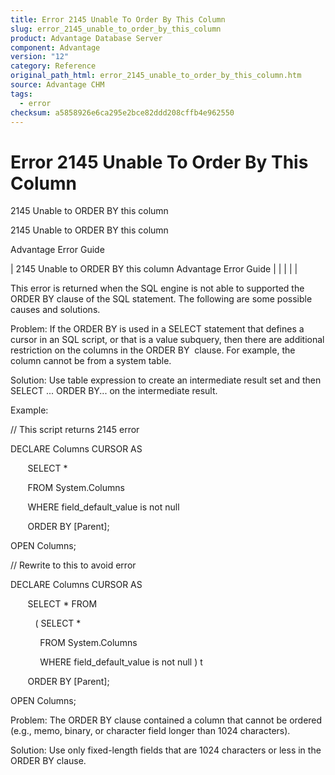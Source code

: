 ```yaml
---
title: Error 2145 Unable To Order By This Column
slug: error_2145_unable_to_order_by_this_column
product: Advantage Database Server
component: Advantage
version: "12"
category: Reference
original_path_html: error_2145_unable_to_order_by_this_column.htm
source: Advantage CHM
tags:
  - error
checksum: a5858926e6ca295e2bce82ddd208cffb4e962550
---
```


# Error 2145 Unable To Order By This Column

2145 Unable to ORDER BY this column

2145 Unable to ORDER BY this column

Advantage Error Guide

| 2145 Unable to ORDER BY this column  Advantage Error Guide |  |  |  |  |

This error is returned when the SQL engine is not able to supported the ORDER BY clause of the SQL statement. The following are some possible causes and solutions.

Problem: If the ORDER BY is used in a SELECT statement that defines a cursor in an SQL script, or that is a value subquery, then there are additional restriction on the columns in the ORDER BY  clause. For example, the column cannot be from a system table.

Solution: Use table expression to create an intermediate result set and then SELECT ... ORDER BY... on the intermediate result.

Example:

// This script returns 2145 error

DECLARE Columns CURSOR AS

       SELECT \*

       FROM System.Columns

       WHERE field\_default\_value is not null

       ORDER BY [Parent];

OPEN Columns;

// Rewrite to this to avoid error

DECLARE Columns CURSOR AS

       SELECT \* FROM

          ( SELECT \*

            FROM System.Columns

            WHERE field\_default\_value is not null ) t

       ORDER BY [Parent];

OPEN Columns;

Problem: The ORDER BY clause contained a column that cannot be ordered (e.g., memo, binary, or character field longer than 1024 characters).

Solution: Use only fixed-length fields that are 1024 characters or less in the ORDER BY clause.
